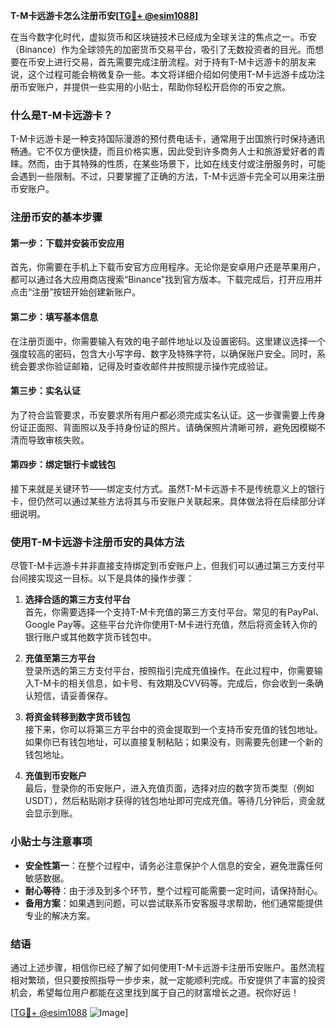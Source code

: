 **T-M卡远游卡怎么注册币安[[TG💪+ @esim1088](https://t.me/s/esim1088)]**

在当今数字化时代，虚拟货币和区块链技术已经成为全球关注的焦点之一。币安（Binance）作为全球领先的加密货币交易平台，吸引了无数投资者的目光。而想要在币安上进行交易，首先需要完成注册流程。对于持有T-M卡远游卡的朋友来说，这个过程可能会稍微复杂一些。本文将详细介绍如何使用T-M卡远游卡成功注册币安账户，并提供一些实用的小贴士，帮助你轻松开启你的币安之旅。

### 什么是T-M卡远游卡？

T-M卡远游卡是一种支持国际漫游的预付费电话卡，通常用于出国旅行时保持通讯畅通。它不仅方便快捷，而且价格实惠，因此受到许多商务人士和旅游爱好者的青睐。然而，由于其特殊的性质，在某些场景下，比如在线支付或注册服务时，可能会遇到一些限制。不过，只要掌握了正确的方法，T-M卡远游卡完全可以用来注册币安账户。

### 注册币安的基本步骤

#### 第一步：下载并安装币安应用

首先，你需要在手机上下载币安官方应用程序。无论你是安卓用户还是苹果用户，都可以通过各大应用商店搜索“Binance”找到官方版本。下载完成后，打开应用并点击“注册”按钮开始创建新账户。

#### 第二步：填写基本信息

在注册页面中，你需要输入有效的电子邮件地址以及设置密码。这里建议选择一个强度较高的密码，包含大小写字母、数字及特殊字符，以确保账户安全。同时，系统会要求你验证邮箱，记得及时查收邮件并按照提示操作完成验证。

#### 第三步：实名认证

为了符合监管要求，币安要求所有用户都必须完成实名认证。这一步骤需要上传身份证正面照、背面照以及手持身份证的照片。请确保照片清晰可辨，避免因模糊不清而导致审核失败。

#### 第四步：绑定银行卡或钱包

接下来就是关键环节——绑定支付方式。虽然T-M卡远游卡不是传统意义上的银行卡，但仍然可以通过某些方法将其与币安账户关联起来。具体做法将在后续部分详细说明。

### 使用T-M卡远游卡注册币安的具体方法

尽管T-M卡远游卡并非直接支持绑定到币安账户上，但我们可以通过第三方支付平台间接实现这一目标。以下是具体的操作步骤：

1. **选择合适的第三方支付平台**  
   首先，你需要选择一个支持T-M卡充值的第三方支付平台。常见的有PayPal、Google Pay等。这些平台允许你使用T-M卡进行充值，然后将资金转入你的银行账户或其他数字货币钱包中。

2. **充值至第三方平台**  
   登录所选的第三方支付平台，按照指引完成充值操作。在此过程中，你需要输入T-M卡的相关信息，如卡号、有效期及CVV码等。完成后，你会收到一条确认短信，请妥善保存。

3. **将资金转移到数字货币钱包**  
   接下来，你可以将第三方平台中的资金提取到一个支持币安充值的钱包地址。如果你已有钱包地址，可以直接复制粘贴；如果没有，则需要先创建一个新的钱包地址。

4. **充值到币安账户**  
   最后，登录你的币安账户，进入充值页面，选择对应的数字货币类型（例如USDT），然后粘贴刚才获得的钱包地址即可完成充值。等待几分钟后，资金就会显示到账。

### 小贴士与注意事项

- **安全性第一**：在整个过程中，请务必注意保护个人信息的安全，避免泄露任何敏感数据。
- **耐心等待**：由于涉及到多个环节，整个过程可能需要一定时间，请保持耐心。
- **备用方案**：如果遇到问题，可以尝试联系币安客服寻求帮助，他们通常能提供专业的解决方案。

### 结语

通过上述步骤，相信你已经了解了如何使用T-M卡远游卡注册币安账户。虽然流程相对繁琐，但只要按照指导一步步来，就一定能顺利完成。币安提供了丰富的投资机会，希望每位用户都能在这里找到属于自己的财富增长之道。祝你好运！

[[TG💪+ @esim1088](https://t.me/s/esim1088) ![Image](https://i.postimg.cc/4NQfJmqS/Snipaste-2025-05-13-00-14-12.png)]